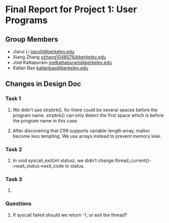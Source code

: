Final Report for Project 1: User Programs
=========================================

## Group Members

* Jiarui Li <jiaruili@berkeley.edu>
* Xiang Zhang <xzhang1048576@berkeley.edu>
* Joel Kattapuram <joelkattapuram@berkeley.edu>
* Kallan Bao <kallanbao@berkeley.edu>

## Changes in Design Doc

### Task 1

1. We didn't use strpbrk(), for there could be several spaces before the program name. strpbrk() can only detect the first space which is before the program name in this case.

2. After discovering that C99 supports variable-length array, malloc become less tempting. We use arrays instead to prevent memory leak.

### Task 2

1.  In void syscall_exit(int status), we didn't change thread_current()->wait_status->exit_code to status.

### Task 3

1. 

### Questions

1. If syscall failed should we return -1, or exit the thread?